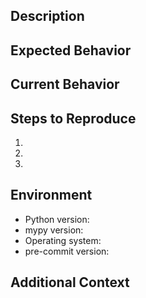 ## Description
<!-- Describe the issue or feature request -->

## Expected Behavior
<!-- What did you expect to happen? -->

## Current Behavior
<!-- What actually happened? -->

## Steps to Reproduce
<!-- Steps to reproduce the issue -->

1. 
2. 
3. 

## Environment
<!-- Please provide relevant environment information -->

- Python version:
- mypy version:
- Operating system:
- pre-commit version:

## Additional Context
<!-- Add any other context about the problem here --> 